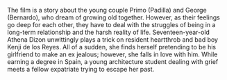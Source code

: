 The film is a story about the young couple Primo (Padilla) and George (Bernardo), who dream of growing old together. However, as their feelings go deep for each other, they have to deal with the struggles of being in a long-term relationship and the harsh reality of life.
Seventeen-year-old Athena Dizon unwittingly plays a trick on resident heartthrob and bad boy Kenji de los Reyes. All of a sudden, she finds herself pretending to be his girlfriend to make an ex jealous; however, she falls in love with him.
While earning a degree in Spain, a young architecture student dealing with grief meets a fellow expatriate trying to escape her past.
